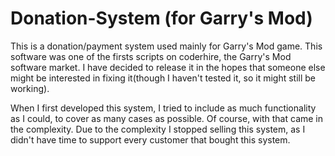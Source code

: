 # Donation-System (for Garry's Mod)

This is a donation/payment system used mainly for Garry's Mod game. This software was one of the firsts scripts on coderhire, the Garry's Mod software market. I have decided to release it in the hopes that someone else might be interested in fixing it(though I haven't tested it, so it might still be working). 

When I first developed this system, I tried to include as much functionality as I could, to cover as many cases as possible. Of course, with that came in the complexity. Due to the complexity I stopped selling this system, as I didn't have time to support every customer that bought this system.
